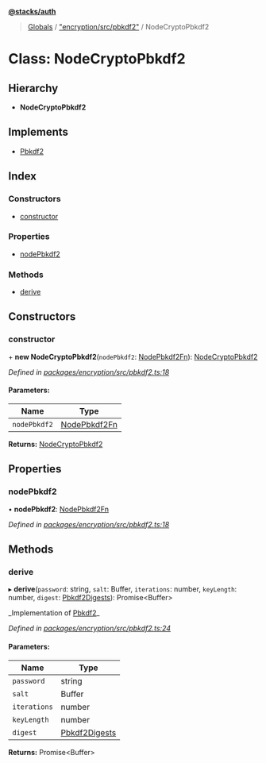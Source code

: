 **[@stacks/auth](../README.md)**

> [Globals](../globals.md) / ["encryption/src/pbkdf2"](../modules/_encryption_src_pbkdf2_.md) / NodeCryptoPbkdf2

# Class: NodeCryptoPbkdf2

## Hierarchy

- **NodeCryptoPbkdf2**

## Implements

- [Pbkdf2](../interfaces/_encryption_src_pbkdf2_.pbkdf2.md)

## Index

### Constructors

- [constructor](_encryption_src_pbkdf2_.nodecryptopbkdf2.md#constructor)

### Properties

- [nodePbkdf2](_encryption_src_pbkdf2_.nodecryptopbkdf2.md#nodepbkdf2)

### Methods

- [derive](_encryption_src_pbkdf2_.nodecryptopbkdf2.md#derive)

## Constructors

### constructor

\+ **new NodeCryptoPbkdf2**(`nodePbkdf2`: [NodePbkdf2Fn](../modules/_encryption_src_pbkdf2_.md#nodepbkdf2fn)): [NodeCryptoPbkdf2](_encryption_src_pbkdf2_.nodecryptopbkdf2.md)

_Defined in [packages/encryption/src/pbkdf2.ts:18](https://github.com/blockstack/blockstack.js/blob/26419086/packages/encryption/src/pbkdf2.ts#L18)_

#### Parameters:

| Name         | Type                                                               |
| ------------ | ------------------------------------------------------------------ |
| `nodePbkdf2` | [NodePbkdf2Fn](../modules/_encryption_src_pbkdf2_.md#nodepbkdf2fn) |

**Returns:** [NodeCryptoPbkdf2](_encryption_src_pbkdf2_.nodecryptopbkdf2.md)

## Properties

### nodePbkdf2

• **nodePbkdf2**: [NodePbkdf2Fn](../modules/_encryption_src_pbkdf2_.md#nodepbkdf2fn)

_Defined in [packages/encryption/src/pbkdf2.ts:18](https://github.com/blockstack/blockstack.js/blob/26419086/packages/encryption/src/pbkdf2.ts#L18)_

## Methods

### derive

▸ **derive**(`password`: string, `salt`: Buffer, `iterations`: number, `keyLength`: number, `digest`: [Pbkdf2Digests](../modules/_encryption_src_pbkdf2_.md#pbkdf2digests)): Promise\<Buffer>

_Implementation of [Pbkdf2](../interfaces/\_encryption_src_pbkdf2_.pbkdf2.md)\_

_Defined in [packages/encryption/src/pbkdf2.ts:24](https://github.com/blockstack/blockstack.js/blob/26419086/packages/encryption/src/pbkdf2.ts#L24)_

#### Parameters:

| Name         | Type                                                                 |
| ------------ | -------------------------------------------------------------------- |
| `password`   | string                                                               |
| `salt`       | Buffer                                                               |
| `iterations` | number                                                               |
| `keyLength`  | number                                                               |
| `digest`     | [Pbkdf2Digests](../modules/_encryption_src_pbkdf2_.md#pbkdf2digests) |

**Returns:** Promise\<Buffer>

